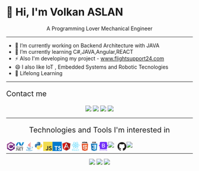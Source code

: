 <h1 align='left'> 👋 Hi, I'm Volkan ASLAN</h1>
<center>
<p>A Programming Lover Mechanical Engineer</p>
</center>
<hr>

- 🔭 I’m currently working on Backend Architecture
  with JAVA
- 🌱 I’m currently learning C#,JAVA,Angular,REACT
- ⚡ Also I'm developing my project -
  www.flightsupport24.com
- 😄 I also like IoT , Embedded Systems and
  Robotic Tecnologies
- 💬 Lifelong Learning


<hr>
<p align='left' style="font-size:20px">
  Contact me 
</p>
<center>
  <a align="center" href="mailto:mvolkanaslan@gmail.com" target="_blank"><img width="30px"  src="https://cdn.jsdelivr.net/npm/simple-icons@v3/icons/gmail.svg" /></a>
  <a href="mailto:mvolkanaslan@outlook.com" target="_blank"><img width="30px"  src="https://cdn.jsdelivr.net/npm/simple-icons@v3/icons/microsoftoutlook.svg" /></a>
  <a href="https://www.linkedin.com/in/m-volkanaslan" target="_blank"><img width="30px"  src="https://cdn.jsdelivr.net/npm/simple-icons@v3/icons/linkedin.svg" /></a>
  <a href="https://www.instagram.com/mvolkanaslan/" target="_blank"><img width="30px"  src="https://cdn.jsdelivr.net/npm/simple-icons@v3/icons/instagram.svg" /></a>
  <!-- <a href="https://www.twitter.com/m/"><img width="30px"  src="https://cdn.jsdelivr.net/npm/simple-icons@v3/icons/twitter.svg" /></a> -->
  <!-- <a href="https://discordapp.com/users/424246409928245249"><img width="30px"  src="https://cdn.jsdelivr.net/npm/simple-icons@v3/icons/discord.svg" /></a> -->
  </center>

<center><hr>
<p style="font-size:20px">Technologies and Tools I'm interested in </p>
<p>
    <img width="25" align="left" src="https://raw.githubusercontent.com/devicons/devicon/master/icons/csharp/csharp-original.svg">
    <img width="25" align="left" src="https://raw.githubusercontent.com/devicons/devicon/master/icons/dot-net/dot-net-original-wordmark.svg">
    <img width="25" align="left" src="https://raw.githubusercontent.com/devicons/devicon/master/icons/java/java-original.svg">
    <img width="25" align="left" src="https://raw.githubusercontent.com/devicons/devicon/master/icons/python/python-original.svg">
    <img width="25" align="left" src="https://raw.githubusercontent.com/github/explore/80688e429a7d4ef2fca1e82350fe8e3517d3494d/topics/javascript/javascript.png">
    <img width="25" align="left" src="https://raw.githubusercontent.com/github/explore/80688e429a7d4ef2fca1e82350fe8e3517d3494d/topics/typescript/typescript.png">
    <img width="25" align="left" src="https://raw.githubusercontent.com/devicons/devicon/master/icons/angularjs/angularjs-original.svg">
    <img width="25" align="left" src="https://raw.githubusercontent.com/devicons/devicon/master/icons/react/react-original-wordmark.svg">
    <img width="25" align="left" src="https://raw.githubusercontent.com/devicons/devicon/master/icons/html5/html5-original-wordmark.svg">
    <img width="25" align="left" src="https://raw.githubusercontent.com/devicons/devicon/master/icons/css3/css3-original-wordmark.svg">
    <img width="25" align="left" src="https://raw.githubusercontent.com/devicons/devicon/master/icons/bootstrap/bootstrap-plain-wordmark.svg">
    <img width="25" align="left" src="https://www.vectorlogo.zone/logos/git-scm/git-scm-icon.svg">
    <img width="25" align="left" src="https://raw.githubusercontent.com/devicons/devicon/master/icons/github/github-original.svg">
    <img width="25" align="left" src="https://www.vectorlogo.zone/logos/getpostman/getpostman-icon.svg"></p>
    </center><br>
    <p><hr></p>
    

<center><img width="500px" src="https://github-readme-stats.vercel.app/api?username=mvolkanaslan&show_icons=true&theme=radical">
<img width="500px" src="https://github-readme-stats.vercel.app/api/top-langs?username=mvolkanaslan&show_icons=true&locale=en&layout=compact&theme=radical"/>
<img width="500px" src="https://github-readme-streak-stats.herokuapp.com/?user=mvolkanaslan&theme=radical"  /></center>
